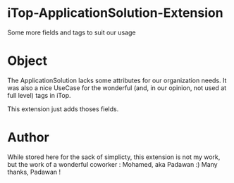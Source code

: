 # iTop-ApplicationSolution-Extension
Some more fields and tags to suit our usage

# Object

The ApplicationSolution lacks some attributes for our organization needs. It was also a nice UseCase for the wonderful (and, in our opinion, not used at full level) tags in iTop.

This extension just adds thoses fields.

# Author

While stored here for the sack of simplicty, this extension is not my work, but the work of a wonderful coworker : Mohamed, aka Padawan :) Many thanks, Padawan !
